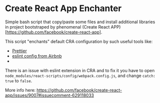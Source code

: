 # Create React App Enchanter
Simple bash script that copy/paste some files and install additional libraries in project bootstraped by phenomenal (Create React APP)[https://github.com/facebook/create-react-app].

This script "enchants" default CRA configuration by such useful tools like:
* [Prettier](https://prettier.io/) 
* [eslint config from Airbnb](https://www.npmjs.com/package/eslint-config-airbnb) 
*

There is an issue with eslint extension in CRA and to fix it you have to open `node_modules/react-scripts/config/webpack.config.js`, and change `catch: true` to `false`. 

More info here: https://github.com/facebook/create-react-app/issues/9007#issuecomment-629118033
